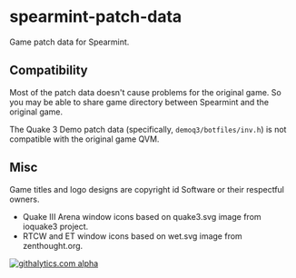 spearmint-patch-data
====================

Game patch data for Spearmint.

## Compatibility
Most of the patch data doesn't cause problems for the original game. So you may be able to share game directory between Spearmint and the original game.

The Quake 3 Demo patch data (specifically, `demoq3/botfiles/inv.h`) is not compatible with the original game QVM.

## Misc
Game titles and logo designs are copyright id Software or their respectful owners.

  * Quake III Arena window icons based on quake3.svg image from ioquake3 project.
  * RTCW and ET window icons based on wet.svg image from zenthought.org.

[![githalytics.com alpha](https://cruel-carlota.pagodabox.com/7817f3e5ff80a73220f4882c3032d235 "githalytics.com")](http://githalytics.com/zturtleman/spearmint-patch-data)
